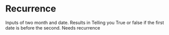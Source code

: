 # Recurrence
Inputs of two month and date. Results in Telling you True or false if the first date is before the second. Needs recurrence
